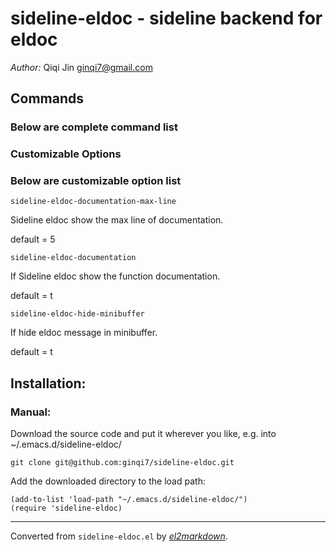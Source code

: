 # sideline-eldoc - sideline backend for eldoc

*Author:* Qiqi Jin <ginqi7@gmail.com><br>


## Commands

### Below are complete command list

### Customizable Options

### Below are customizable option list

 `sideline-eldoc-documentation-max-line`
 
   Sideline eldoc show the max line of documentation.
   
   default = 5
   
 `sideline-eldoc-documentation`
 
   If Sideline eldoc show the function documentation.
   
   default = t
   
 `sideline-eldoc-hide-minibuffer`
 
   If hide eldoc message in minibuffer.
   
   default = t

## Installation:
### Manual:
Download the source code and put it wherever you like, e.g. into
~/.emacs.d/sideline-eldoc/
```
git clone git@github.com:ginqi7/sideline-eldoc.git
```

Add the downloaded directory to the load path:

```
(add-to-list 'load-path "~/.emacs.d/sideline-eldoc/")
(require 'sideline-eldoc)
```



---
Converted from `sideline-eldoc.el` by [*el2markdown*](https://github.com/Lindydancer/el2markdown).
